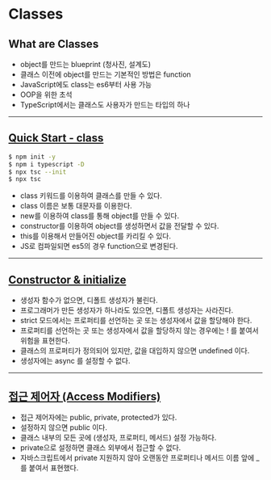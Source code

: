 # Classes
## What are Classes
- object를 만드는 blueprint (청사진, 설계도)
- 클래스 이전에 object를 만드는 기본적인 방법은 function
- JavaScript에도 class는 es6부터 사용 가능
- OOP을 위한 초석
- TypeScript에서는 클래스도 사용자가 만드는 타입의 하나

----
## [Quick Start - class](https://github.com/dudcks5477/Front_end/tree/master/TypeScript/classes/example.ts)
```bash
$ npm init -y
$ npm i typescript -D
$ npx tsc --init
$ npx tsc
```
- class 키워드를 이용하여 클래스를 만들 수 있다.
- class 이름은 보통 대문자를 이용한다.
- new를 이용하여 class를 통해 object를 만들 수 있다.
- constructor를 이용하여 object를 생성하면서 값을 전달할 수 있다.
- this를 이용해서 만들어진 object를 카리킬 수 있다.
- JS로 컴파일되면 es5의 경우 function으로 변경된다.

----
## [Constructor & initialize](https://github.com/dudcks5477/Front_end/tree/master/TypeScript/classes/example2.ts)
- 생성자 함수가 없으면, 디폴트 생성자가 불린다.
- 프로그래머가 만든 생성자가 하나라도 있으면, 디폴트 생성자는 사라진다.
- strict 모드에서는 프로퍼티를 선언하는 곳 또는 생성자에서 값을 할당해야 한다.
- 프로퍼티를 선언하는 곳 또는 생성자에서 값을 할당하지 않는 경우에는 ! 를 붙여서 위험을 표현한다.
- 클래스의 프로퍼티가 정의되어 있지만, 값을 대입하지 않으면 undefined 이다.
- 생성자에는 async 를 설정할 수 없다.

----
## [접근 제어자 (Access Modifiers)](https://github.com/dudcks5477/Front_end/tree/master/TypeScript/classes/example3.ts)
- 접근 제어자에는 public, private, protected가 있다.
- 설정하지 않으면 public 이다.
- 클래스 내부의 모든 곳에 (생성자, 프로퍼티, 메서드) 설정 가능하다.
- private으로 설정하면 클래스 외부에서 접근할 수 없다.
- 자바스크립트에서 private 지원하지 않아 오랜동안 프로퍼티나 메서드 이름 앞에 _를 붙여서 표현했다.